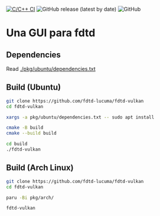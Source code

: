 [![C/C++ CI](https://github.com/fdtd-lucuma/fdtd-vulkan/workflows/C/C++%20CI/badge.svg)](https://github.com/fdtd-lucuma/fdtd-vulkan/actions?query=workflow%3A%22C%2FC%2B%2B+CI%22)
![GitHub release (latest by date)](https://img.shields.io/github/v/release/fdtd-lucuma/fdtd-vulkan?logo=github)
![GitHub](https://img.shields.io/github/license/fdtd-lucuma/fdtd-vulkan?logo=gnu)

# Una GUI para fdtd

## Dependencies

Read [./pkg/ubuntu/dependencies.txt](./pkg/ubuntu/dependencies.txt)

## Build (Ubuntu)
``` bash
git clone https://github.com/fdtd-lucuma/fdtd-vulkan
cd fdtd-vulkan

xargs -a pkg/ubuntu/dependencies.txt -- sudo apt install

cmake -B build
cmake --build build

cd build
./fdtd-vulkan
```

## Build (Arch Linux)
``` bash
git clone https://github.com/fdtd-lucuma/fdtd-vulkan
cd fdtd-vulkan

paru -Bi pkg/arch/

fdtd-vulkan
```

